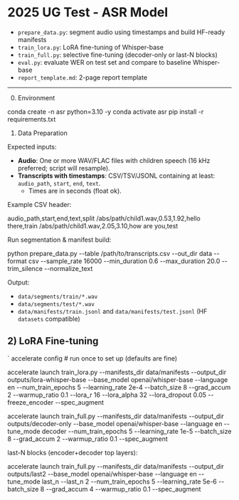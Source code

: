 # 2025 UG Test - ASR Model




- `prepare_data.py`: segment audio using timestamps and build HF-ready manifests
- `train_lora.py`: LoRA fine-tuning of Whisper-base
- `train_full.py`: selective fine-tuning (decoder-only or last-N blocks)
- `eval.py`: evaluate WER on test set and compare to baseline Whisper-base
- `report_template.md`: 2-page report template

---

0) Environment


conda create -n asr python=3.10 -y
conda activate asr
pip install -r requirements.txt



1) Data Preparation

Expected inputs:
- **Audio**: One or more WAV/FLAC files with children speech (16 kHz preferred; script will resample).
- **Transcripts with timestamps**: CSV/TSV/JSONL containing at least: `audio_path`, `start`, `end`, `text`.
  - Times are in seconds (float ok).

Example CSV header:

audio_path,start,end,text,split
/abs/path/child1.wav,0.53,1.92,hello there,train
/abs/path/child1.wav,2.05,3.10,how are you,test



Run segmentation & manifest build:

python prepare_data.py       --table /path/to/transcripts.csv       --out_dir data       --format csv       --sample_rate 16000       --min_duration 0.6       --max_duration 20.0       --trim_silence       --normalize_text


Output:
- `data/segments/train/*.wav`
- `data/segments/test/*.wav`
- `data/manifests/train.jsonl` and `data/manifests/test.jsonl` (HF `datasets` compatible)

## 2) LoRA Fine-tuning

`
accelerate config  # run once to set up (defaults are fine)

accelerate launch train_lora.py       --manifests_dir data/manifests       --output_dir outputs/lora-whisper-base       --base_model openai/whisper-base       --language en       --num_train_epochs 5       --learning_rate 2e-4       --batch_size 8       --grad_accum 2       --warmup_ratio 0.1       --lora_r 16       --lora_alpha 32       --lora_dropout 0.05       --freeze_encoder        --spec_augment





accelerate launch train_full.py       --manifests_dir data/manifests       --output_dir outputs/decoder-only       --base_model openai/whisper-base       --language en       --tune_mode decoder       --num_train_epochs 5       --learning_rate 1e-5       --batch_size 8       --grad_accum 2       --warmup_ratio 0.1       --spec_augment


last-N blocks (encoder+decoder top layers):

accelerate launch train_full.py       --manifests_dir data/manifests       --output_dir outputs/last2       --base_model openai/whisper-base       --language en       --tune_mode last_n       --last_n 2       --num_train_epochs 5       --learning_rate 5e-6       --batch_size 8       --grad_accum 4       --warmup_ratio 0.1       --spec_augment


